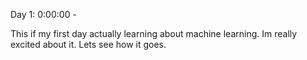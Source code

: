 Day 1: 0:00:00 -

This if my first day actually learning about machine learning. Im really excited about it. Lets see how it goes.
